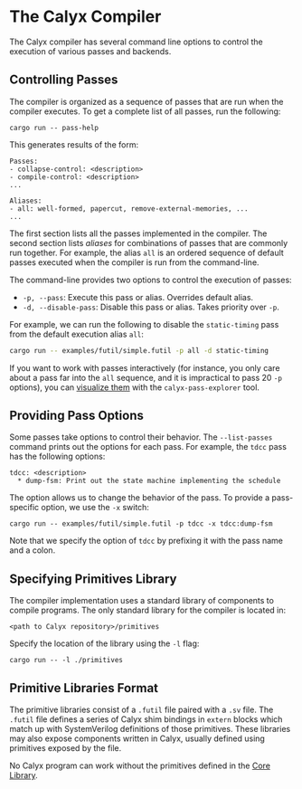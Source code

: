 # The Calyx Compiler

The Calyx compiler has several command line options to control the execution of
various passes and backends.

## Controlling Passes

The compiler is organized as a sequence of passes that are run when the compiler
executes.
To get a complete list of all passes, run the following:

```
cargo run -- pass-help
```

This generates results of the form:

```
Passes:
- collapse-control: <description>
- compile-control: <description>
...

Aliases:
- all: well-formed, papercut, remove-external-memories, ...
...
```

The first section lists all the passes implemented in the compiler.
The second section lists *aliases* for combinations of passes that are commonly
run together.
For example, the alias `all` is an ordered sequence of default passes executed
when the compiler is run from the command-line.

The command-line provides two options to control the execution of passes:

- `-p, --pass`: Execute this pass or alias. Overrides default alias.
- `-d, --disable-pass`: Disable this pass or alias. Takes priority over `-p`.

For example, we can run the following to disable the `static-timing` pass from
the default execution alias `all`:

```bash
cargo run -- examples/futil/simple.futil -p all -d static-timing
```

If you want to work with passes interactively (for instance, you only care about
a pass far into the `all` sequence, and it is impractical to pass 20 `-p`
options), you can [visualize them](./dev/calyx-pass-explorer.md) with the `calyx-pass-explorer` tool.

## Providing Pass Options

Some passes take options to control their behavior. The `--list-passes` command prints out the options for each pass. For example, the `tdcc` pass has the following options:

```
tdcc: <description>
  * dump-fsm: Print out the state machine implementing the schedule
```

The option allows us to change the behavior of the pass. To provide a pass-specific option, we use the `-x` switch:

```
cargo run -- examples/futil/simple.futil -p tdcc -x tdcc:dump-fsm
```

Note that we specify the option of `tdcc` by prefixing it with the pass name and a colon.

## Specifying Primitives Library

The compiler implementation uses a standard library of components to compile
programs.
The only standard library for the compiler is located in:

```
<path to Calyx repository>/primitives
```

Specify the location of the library using the `-l` flag:

```
cargo run -- -l ./primitives
```

## Primitive Libraries Format

The primitive libraries consist of a `.futil` file paired with a `.sv` file. The
`.futil` file defines a series of Calyx shim bindings in `extern` blocks which
match up with SystemVerilog definitions of those primitives. These libraries may
also expose components written in Calyx, usually defined using primitives
exposed by the file.

No Calyx program can work without the primitives defined in the [Core Library](libraries/core.md).
